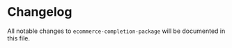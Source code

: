 # Changelog

All notable changes to `ecommerce-completion-package` will be documented in this file.
